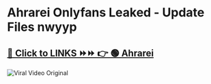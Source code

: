 
 # Ahrarei Onlyfans Leaked - Update Files nwyyp

## <h2><a href="https://clipsfans.com/Ahrarei&ref=git">🔗 Click to LINKS ⏩⏩ 👉 🟢 Ahrarei </a></h2>

<a href="https://clipsfans.com/Ahrarei&ref=git" rel="nofollow" data-target="animated-image.originalLink"><img src="https://i.ibb.co.com/xMMVF88/686577567.gif" alt="Viral Video Original" style="max-width: 100%; display: inline-block;" data-target="animated-image.originalImage"></a>

